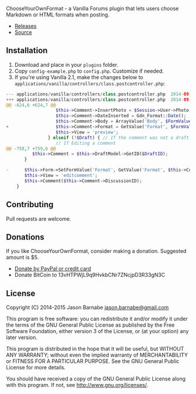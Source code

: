 ChooseYourOwnFormat - a Vanilla Forums plugin that lets users choose Markdown or HTML formats when posting.

* [Releases](https://tbd)
* [Source](https://github.com/JasonBarnabe/ChooseYourOwnFormat)

Installation
------------

1. Download and place in your `plugins` folder.
2. Copy `config-example.php` to `config.php`. Customize if needed.
3. If you're using Vanilla 2.1, make the changes below to `applications/vanilla/controllers/class.postcontroller.php`:

```php
--- applications/vanilla/controllers/class.postcontroller.php  2014-09-14 21:39:28.401778948 -0500
+++ applications/vanilla/controllers/class.postcontroller.php  2014-09-14 22:13:57.945899979 -0500
@@ -624,6 +624,7 @@
                   $this->Comment->InsertPhoto = $Session->User->Photo;
                   $this->Comment->DateInserted = Gdn_Format::Date();
                   $this->Comment->Body = ArrayValue('Body', $FormValues, '');
+                  $this->Comment->Format = GetValue('Format', $FormValues, C('Garden.InputFormatter'));
                   $this->View = 'preview';
                } elseif (!$Draft) { // If the comment was not a draft
                   // If Editing a comment 
@@ -758,7 +759,6 @@
          $this->Comment = $this->DraftModel->GetID($DraftID);
       }

-      $this->Form->SetFormValue('Format', GetValue('Format', $this->Comment));
       $this->View = 'editcomment';
       $this->Comment($this->Comment->DiscussionID);
    }
```

Contributing
------------

Pull requests are welcome.

Donations
---------

If you like ChooseYourOwnFormat, consider making a donation. Suggested amount is $5.

* [Donate by PayPal or credit card](https://www.paypal.com/cgi-bin/webscr?cmd=_donations&business=jason.barnabe@gmail.com&item_name=Contribution+for+ChooseYourOwnFormat)
* Donate BitCoin to 13vHTPWjL9q9HvkbCNr7ZNcjpD3R33gN3C

License
-------

Copyright (C) 2014-2015 Jason Barnabe <jason.barnabe@gmail.com>

This program is free software: you can redistribute it and/or modify
it under the terms of the GNU General Public License as published by
the Free Software Foundation, either version 3 of the License, or
(at your option) any later version.

This program is distributed in the hope that it will be useful,
but WITHOUT ANY WARRANTY; without even the implied warranty of
MERCHANTABILITY or FITNESS FOR A PARTICULAR PURPOSE.  See the
GNU General Public License for more details.

You should have received a copy of the GNU General Public License
along with this program.  If not, see <http://www.gnu.org/licenses/>.
